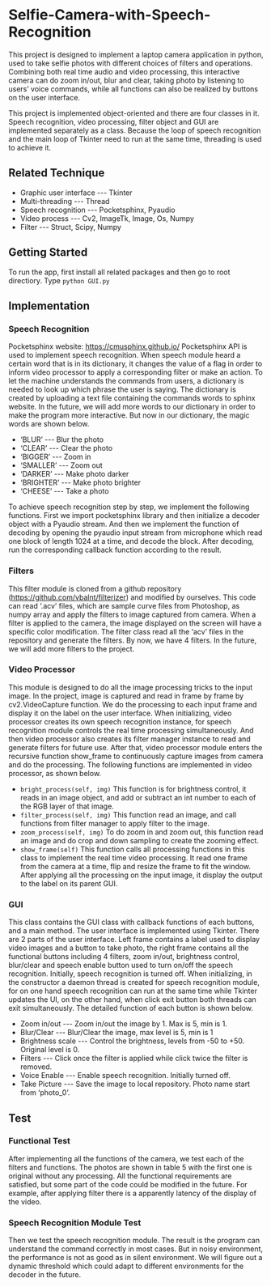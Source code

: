 # Selfie-Camera-with-Speech-Recognition

This project is designed to implement a laptop camera application in python, used to take selfie photos with different choices of filters and operations. Combining both real time audio and video processing, this interactive camera can do zoom in/out, blur and clear, taking photo by listening to users’ voice commands, while all functions can also be realized by buttons on the user interface.

This project is implemented object-oriented and there are four classes in it. Speech recognition, video processing, filter object and GUI are implemented separately as a class. Because the loop of speech recognition and the main loop of Tkinter need to run at the same time, threading is used to achieve it. 

## Related Technique
+ Graphic user interface --- Tkinter
+ Multi-threading --- Thread
+ Speech recognition --- Pocketsphinx, Pyaudio
+ Video process --- Cv2, ImageTk, Image, Os, Numpy
+ Filter --- Struct, Scipy, Numpy

## Getting Started
To run the app, first install all related packages and then go to root directiory.
Type ```python GUI.py```

## Implementation 

### Speech Recognition
Pocketsphinx website: https://cmusphinx.github.io/
Pocketsphinx API is used to implement speech recognition. When speech module heard a certain word that is in its dictionary, it changes the value of a flag in order to inform video processor to apply a corresponding filter or make an action. To let the machine understands the commands from users, a dictionary is needed to look up which phrase the user is saying. The dictionary is created by uploading a text file containing the commands words to sphinx website. In the future, we will add more words to our dictionary in order to make the program more interactive. But now in our dictionary, the magic words are shown below.

+ ‘BLUR’ --- Blur the photo
+ ‘CLEAR’ --- Clear the photo
+ ‘BIGGER’ --- Zoom in
+ ‘SMALLER’ --- Zoom out
+ ‘DARKER’ --- Make photo darker
+ ‘BRIGHTER’ --- Make photo brighter
+ ‘CHEESE’ --- Take a photo

To achieve speech recognition step by step, we implement the following functions. First we import pocketsphinx library and then initialize a decoder object with a Pyaudio stream. And then we implement the function of decoding by opening the pyaudio input stream from microphone which read one block of length 1024 at a time, and decode the block. After decoding, run the corresponding callback function according to the result.

### Filters
This filter module is cloned from a github repository (https://github.com/vbalnt/filterizer) and modified by ourselves. This code can read ‘.acv’ files, which are sample curve files from Photoshop, as numpy array and apply the filters to image captured from camera. When a filter is applied to the camera, the image displayed on the screen will have a specific color modification.
The filter class read all the ‘acv’ files in the repository and generate the filters. By now, we have 4 filters. In the future, we will add more filters to the project.

### Video Processor
This module is designed to do all the image processing tricks to the input image. In the project, image is captured and read in frame by frame by cv2.VideoCapture function. We do the processing to each input frame and display it on the label on the user interface.
When initializing, video processor creates its own speech recognition instance, for speech recognition module controls the real time processing simultaneously. And then video processor also creates its filter manager instance to read and generate filters for future use. After that, video processor module enters the recursive function show_frame to continuously capture images from camera and do the processing. 
The following functions are implemented in video processor, as shown below.

+ `bright_process(self, img)`
 This function is for brightness control, it reads in an image object, and add or subtract an int number to each of the RGB layer of that image.
+ `filter_process(self, img)`
 This function read an image, and call functions from filter manager to apply filter to the image.
+ `zoom_process(self, img)`
 To do zoom in and zoom out, this function read an image and do crop and down sampling to create the zooming effect. 
+ `show_frame(self)`
 This function calls all processing functions in this class to implement the real time video processing. It read one frame from the camera at a time, flip and resize the frame to fit the window. After applying all the processing on the input image, it display the output to the label on its parent GUI.

### GUI
This class contains the GUI class with callback functions of each buttons, and a main method.
The user interface is implemented using Tkinter. There are 2 parts of the user interface. Left frame contains a label used to display video images and a button to take photo, the right frame contains all the functional buttons including 4 filters, zoom in/out, brightness control, blur/clear and speech enable button used to turn on/off the speech recognition. Initially, speech recognition is turned off.
When initializing, in the constructor a daemon thread is created for speech recognition module, for on one hand speech recognition can run at the same time while Tkinter updates the UI, on the other hand, when click exit button both threads can exit simultaneously. 
The detailed function of each button is shown below.
+  Zoom in/out --- Zoom in/out the image by 1. Max is 5, min is 1.
+ Blur/Clear --- Blur/Clear the image, max level is 5, min is 1
+ Brightness scale --- Control the brightness, levels from -50 to +50. Original level is 0.
+ Filters --- Click once the filter is applied while click twice the filter is removed.
+ Voice Enable --- Enable speech recognition. Initially turned off.
+ Take Picture --- Save the image to local repository. Photo name start from ‘photo_0’.

## Test

### Functional Test

After implementing all the functions of the camera, we test each of the filters and functions. The photos are shown in table 5 with the first one is original without any processing. All the functional requirements are satisfied, but some part of the code could be modified in the future. For example, after applying filter there is a apparently latency of the display of the video.


### Speech Recognition Module Test

Then we test the speech recognition module. The result is the program can understand the command correctly in most cases. But in noisy environment, the performance is not as good as in silent environment.  We will figure out a dynamic threshold which could adapt to different environments for the decoder in the future.
